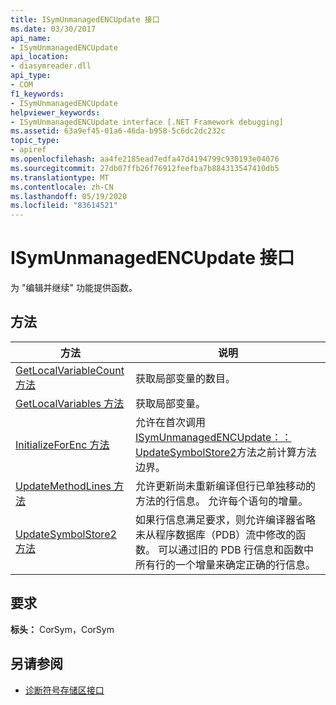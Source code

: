 ```yaml
---
title: ISymUnmanagedENCUpdate 接口
ms.date: 03/30/2017
api_name:
- ISymUnmanagedENCUpdate
api_location:
- diasymreader.dll
api_type:
- COM
f1_keywords:
- ISymUnmanagedENCUpdate
helpviewer_keywords:
- ISymUnmanagedENCUpdate interface [.NET Framework debugging]
ms.assetid: 63a9ef45-01a6-46da-b958-5c6dc2dc232c
topic_type:
- apiref
ms.openlocfilehash: aa4fe2185ead7edfa47d4194799c930193e04076
ms.sourcegitcommit: 27db07ffb26f76912feefba7b884313547410db5
ms.translationtype: MT
ms.contentlocale: zh-CN
ms.lasthandoff: 05/19/2020
ms.locfileid: "83614521"
---
```

# <a name="isymunmanagedencupdate-interface"></a>ISymUnmanagedENCUpdate 接口
为 "编辑并继续" 功能提供函数。  
  
## <a name="methods"></a>方法  
  
|方法|说明|  
|------------|-----------------|  
|[GetLocalVariableCount 方法](isymunmanagedencupdate-getlocalvariablecount-method.md)|获取局部变量的数目。|  
|[GetLocalVariables 方法](isymunmanagedencupdate-getlocalvariables-method.md)|获取局部变量。|  
|[InitializeForEnc 方法](../../../../docs/framework/unmanaged-api/diagnostics/isymunmanagedencupdate-initializeforenc-method.md)|允许在首次调用[ISymUnmanagedENCUpdate：： UpdateSymbolStore2](isymunmanagedencupdate-updatesymbolstore2-method.md)方法之前计算方法边界。|  
|[UpdateMethodLines 方法](isymunmanagedencupdate-updatemethodlines-method.md)|允许更新尚未重新编译但行已单独移动的方法的行信息。 允许每个语句的增量。|  
|[UpdateSymbolStore2 方法](isymunmanagedencupdate-updatesymbolstore2-method.md)|如果行信息满足要求，则允许编译器省略未从程序数据库（PDB）流中修改的函数。 可以通过旧的 PDB 行信息和函数中所有行的一个增量来确定正确的行信息。|  
  
## <a name="requirements"></a>要求  
 **标头：** CorSym，CorSym  
  
## <a name="see-also"></a>另请参阅

- [诊断符号存储区接口](diagnostics-symbol-store-interfaces.md)
